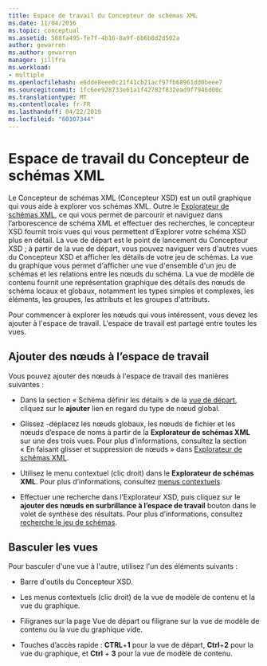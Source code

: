 ```yaml
---
title: Espace de travail du Concepteur de schémas XML
ms.date: 11/04/2016
ms.topic: conceptual
ms.assetid: 588fa495-fe7f-4b16-8a9f-6b6b8d2d502a
author: gewarren
ms.author: gewarren
manager: jillfra
ms.workload:
- multiple
ms.openlocfilehash: e6dde8eee0c21f41cb21acf97fb68961dd0beee7
ms.sourcegitcommit: 1fc6ee928733e61a1f42782f832ead9f7946d00c
ms.translationtype: MT
ms.contentlocale: fr-FR
ms.lasthandoff: 04/22/2019
ms.locfileid: "60107344"
---
```

# <a name="xml-schema-designer-workspace"></a>Espace de travail du Concepteur de schémas XML

Le Concepteur de schémas XML (Concepteur XSD) est un outil graphique qui vous aide à explorer vos schémas XML. Outre le [Explorateur de schémas XML](../xml-tools/xml-schema-explorer.md), ce qui vous permet de parcourir et naviguez dans l’arborescence de schéma XML et effectuer des recherches, le concepteur XSD fournit trois vues qui vous permettent d’Explorer votre schéma XSD plus en détail. La vue de départ est le point de lancement du Concepteur XSD ; à partir de la vue de départ, vous pouvez naviguer vers d'autres vues du Concepteur XSD et afficher les détails de votre jeu de schémas. La vue du graphique vous permet d'afficher une vue d'ensemble d'un jeu de schémas et les relations entre les nœuds du schéma. La vue de modèle de contenu fournit une représentation graphique des détails des nœuds de schéma locaux et globaux, notamment les types simples et complexes, les éléments, les groupes, les attributs et les groupes d'attributs.

Pour commencer à explorer les nœuds qui vous intéressent, vous devez les ajouter à l'espace de travail. L'espace de travail est partagé entre toutes les vues.

## <a name="add-nodes-to-the-workspace"></a>Ajouter des nœuds à l’espace de travail

Vous pouvez ajouter des nœuds à l'espace de travail des manières suivantes :

- Dans la section « Schéma définir les détails » de la [vue de départ](../xml-tools/start-view.md), cliquez sur le **ajouter** lien en regard du type de nœud global.

- Glissez -déplacez les nœuds globaux, les nœuds de fichier et les nœuds d’espace de noms à partir de la **Explorateur de schémas XML** sur une des trois vues. Pour plus d’informations, consultez la section « En faisant glisser et suppression de nœuds » dans [Explorateur de schémas XML](../xml-tools/xml-schema-explorer.md).

- Utilisez le menu contextuel (clic droit) dans le **Explorateur de schémas XML**. Pour plus d’informations, consultez [menus contextuels](../xml-tools/context-menus-xml-schema-explorer.md).

- Effectuer une recherche dans l’Explorateur XSD, puis cliquez sur le **ajouter des nœuds en surbrillance à l’espace de travail** bouton dans le volet de synthèse des résultats. Pour plus d’informations, consultez [recherche le jeu de schémas](../xml-tools/searching-the-schema-set.md).

## <a name="switch-views"></a>Basculer les vues

Pour basculer d'une vue à l'autre, utilisez l'un des éléments suivants :

- Barre d'outils du Concepteur XSD.

- Les menus contextuels (clic droit) de la vue de modèle de contenu et la vue du graphique.

- Filigranes sur la page Vue de départ ou filigrane sur la vue de modèle de contenu ou la vue du graphique vide.

- Touches d’accès rapide : **CTRL**+**1** pour la vue de départ, **Ctrl**+**2** pour la vue du graphique, et **Ctrl** + **3** pour la vue de modèle de contenu.